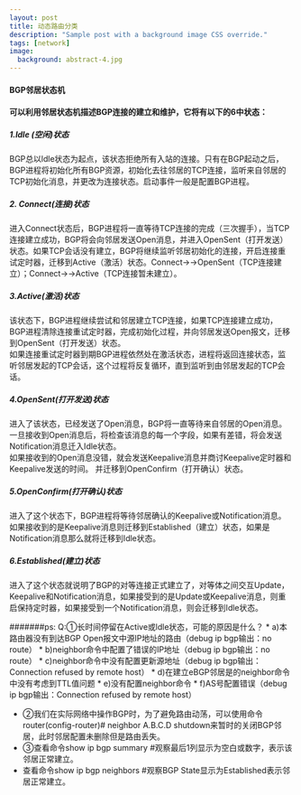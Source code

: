 ```yaml
---
layout: post
title: 动态路由分类
description: "Sample post with a background image CSS override."
tags: [network]
image:
  background: abstract-4.jpg
---
```

#### BGP邻居状态机
#### 可以利用邻居状态机描述BGP连接的建立和维护，它将有以下的6中状态：

##### 1.ldle (空闲)状态
BGP总以ldle状态为起点，该状态拒绝所有入站的连接。只有在BGP起动之后，BGP进程将初始化所有BGP资源，初始化去往邻居的TCP连接，监听来自邻居的TCP初始化消息，并更改为连接状态。启动事件一般是配置BGP进程。

##### 2. Connect(连接)状态
进入Connect状态后，BGP进程将一直等待TCP连接的完成（三次握手），当TCP连接建立成功，BGP将会向邻居发送Open消息，并进入OpenSent（打开发送）状态。如果TCP会话没有建立，BGP将继续监听邻居初始化的连接，开启连接重试定时器，迁移到Active（激活）状态。Connect→→OpenSent（TCP连接建立）；Connect→→Active（TCP连接暂未建立）。

##### 3.Active(激活)状态
该状态下，BGP进程继续尝试和邻居建立TCP连接，如果TCP连接建立成功，BGP进程清除连接重试定时器，完成初始化过程，并向邻居发送Open报文，迁移到OpenSent（打开发送）状态。<br>
如果连接重试定时器到期BGP进程依然处在激活状态，进程将返回连接状态，监听邻居发起的TCP会话，这个过程将反复循环，直到监听到由邻居发起的TCP会话。

##### 4.OpenSent(打开发送)状态
进入了该状态，已经发送了Open消息，BGP将一直等待来自邻居的Open消息。一旦接收到Open消息后，将检查该消息的每一个字段，如果有差错，将会发送Notification消息迁入Idle状态。<br>
如果接收到的Open消息没错，就会发送Keepalive消息并商讨Keepalive定时器和Keepalive发送的时间。 并迁移到OpenConfirm（打开确认）状态。

##### 5.OpenConfirm(打开确认)状态
进入了这个状态下，BGP进程将等待邻居确认的Keepalive或Notification消息。如果接收到的是Keepalive消息则迁移到Established（建立）状态，如果是Notification消息那么就将迁移到Idle状态。

##### 6.Established(建立)状态
进入了这个状态就说明了BGP的对等连接正式建立了，对等体之间交互Update，Keepalive和Notification消息，如果接受到的是Update或Keepalive消息，则重启保持定时器，如果接受到一个Notification消息，则会迁移到Idle状态。


#######ps: Q:①长时间停留在Active或ldle状态，可能的原因是什么？
    * a)本路由器没有到达BGP Open报文中源IP地址的路由（debug ip bgp输出：no route）
    * b)neighbor命令中配置了错误的IP地址（debug ip bgp输出：no route）
    * c)neighbor命令中没有配置更新源地址（debug ip bgp输出：Connection refused by remote host）
    * d)在建立eBGP邻居是的neighbor命令中没有考虑到TTL值问题
    * e)没有配置neighbor命令
    * f)AS号配置错误（debug ip bgp输出：Connection refused by remote host）
* ②我们在实际网络中操作BGP时，为了避免路由动荡，可以使用命令router(config-router)# neighbor A.B.C.D shutdown来暂时的关闭BGP邻居，此时邻居配置未删除但是路由丢失。
* ③查看命令show ip bgp summary       #观察最后1列显示为空白或数字，表示该邻居正常建立。
* 查看命令show ip bgp neighbors     #观察BGP State显示为Established表示邻居正常建立。
